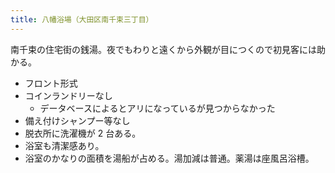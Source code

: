 ```yaml
---
title: 八幡浴場（大田区南千束三丁目）
---
```


南千束の住宅街の銭湯。夜でもわりと遠くから外観が目につくので初見客には助かる。

* フロント形式
* コインランドリーなし
  * データベースによるとアリになっているが見つからなかった
* 備え付けシャンプー等なし
* 脱衣所に洗濯機が 2 台ある。
* 浴室も清潔感あり。
* 浴室のかなりの面積を湯船が占める。湯加減は普通。薬湯は座風呂浴槽。
